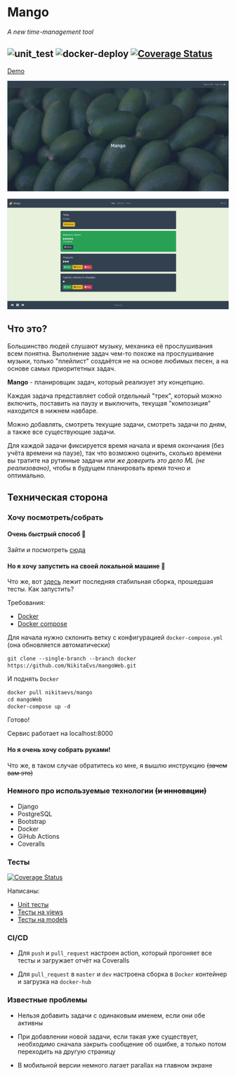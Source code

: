# Mango
*A new time-management tool*

![unit_test](https://github.com/NikitaEvs/mangoWeb/workflows/unit_test/badge.svg)
![docker-deploy](https://github.com/NikitaEvs/mangoWeb/workflows/docker-deploy/badge.svg)
[![Coverage Status](https://coveralls.io/repos/github/NikitaEvs/mangoWeb/badge.svg?branch=master)](https://coveralls.io/github/NikitaEvs/mangoWeb?branch=master)
---
[Demo](http://51.15.97.72:8000/)

![](.github/pictures/mainPage.png)

![](.github/pictures/dayTask.png)

## Что это?
Большинство людей слушают музыку, механика её прослушивания всем понятна.
Выполнение задач чем-то похоже на прослушивание музыки, только "плейлист" создаётся
не на основе любимых песен, а на основе самых приоритетных задач.

__Mango__ - планировщик задач, который реализует эту концепцию.

Каждая задача представляет собой отдельный "трек", который можно включить, поставить
на паузу и выключить, текущая "композиция" находится в нижнем навбаре.

Можно добавлять, смотреть текущие задачи, смотреть задачи по дням, а также
все существующие задачи.

Для каждой задачи фиксируется время начала и время окончания (без учёта времени на паузе),
так что возможно оценить, сколько времени вы тратите на рутинные задачи *или же доверить
это дело ML (не реализовано)*, чтобы в будущем планировать время точно и оптимально.

## Техническая сторона
### Хочу посмотреть/собрать
#### Очень быстрый способ :rocket:
Зайти и посмотреть [сюда](http://51.15.97.72:8000/)
#### Но я хочу запустить на своей локальной машине :whale2:
Что же, вот [здесь](https://hub.docker.com/r/nikitaevs/mango) лежит
последняя стабильная сборка, прошедшая тесты. Как запустить?

Требования:

- [Docker](https://docs.docker.com/get-docker/)
- [Docker compose](https://docs.docker.com/compose/install/)

Для начала нужно склонить ветку с конфигурацией ```docker-compose.yml```
(она обновляется автоматичеcки)

```shell script
git clone --single-branch --branch docker https://github.com/NikitaEvs/mangoWeb.git
```

И поднять ```Docker```

```shell script
docker pull nikitaevs/mango
cd mangoWeb
docker-compose up -d
```

Готово!

Сервис работает на localhost:8000

#### Но я очень хочу собрать руками!

Что же, в таком случае обратитесь ко мне, я вышлю инструкцию ~~(зачем вам это)~~

### Немного про используемые технологии ~~(и инновации)~~
- Django
- PostgreSQL
- Bootstrap
- Docker
- GiHub Actions
- Coveralls

### Тесты
[![Coverage Status](https://coveralls.io/repos/github/NikitaEvs/mangoWeb/badge.svg?branch=tests&t=AYTufv)](https://coveralls.io/github/NikitaEvs/mangoWeb?branch=tests)

Написаны:

- [Unit тесты](tests/test_unit.py)
- [Тесты на views](tests/test_views.py)
- [Тесты на models](tests/test_model.py)
 
### CI/CD

- Для ```push``` и ```pull_request``` настроен
action, который прогоняет все тесты и
загружает отчёт на Coveralls

- Для ```pull_request``` в ```master``` и ```dev```
настроена сборка в ```Docker``` контейнер и загрузка на ```docker-hub``` 

### Известные проблемы

- Нельзя добавить задачи с одинаковым именем, если они обе активны

- При добавлении новой задачи, если такая уже существует, необходимо сначала
закрыть сообщение об ошибке, а только потом переходить на другую страницу

- В мобильной версии немного лагает parallax на главном экране
